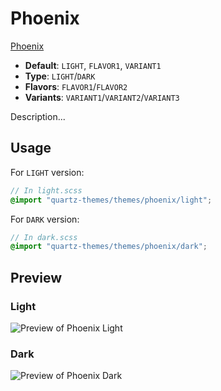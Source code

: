 # Phoenix

[Phoenix](https://github.com/RyzenFromFire)

- **Default**: `LIGHT`, `FLAVOR1`, `VARIANT1`
- **Type**: `LIGHT`/`DARK`
- **Flavors**: `FLAVOR1`/`FLAVOR2`
- **Variants**: `VARIANT1`/`VARIANT2`/`VARIANT3`

Description...

## Usage

For `LIGHT` version:

```scss
// In light.scss
@import "quartz-themes/themes/phoenix/light";
```

For `DARK` version:

```scss
// In dark.scss
@import "quartz-themes/themes/phoenix/dark";
```

## Preview

### Light

![Preview of Phoenix Light](preview-light.png)

### Dark

![Preview of Phoenix Dark](preview-dark.png)
